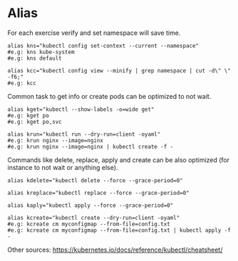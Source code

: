 
# Alias

For each exercise verify and set namespace will save time.
```
alias kns="kubectl config set-context --current --namespace"
#e.g: kns kube-system
#e.g: kns default

alias kcc="kubectl config view --minify | grep namespace | cut -d\" \" -f6;"
#e.g: kcc 
```

Common task to get info or create pods can be optimized to not wait.
```
alias kget="kubectl --show-labels -o=wide get" 
#e.g: kget po
#e.g: kget po,svc

alias krun="kubectl run --dry-run=client -oyaml"
#e.g: krun nginx --image=nginx
#e.g: krun nginx --image=nginx | kubectl create -f -
```

Commands like delete, replace, apply and create can be also optimized (for instance to not wait or anything else).
```
alias kdelete="kubectl delete --force --grace-period=0"

alias kreplace="kubectl replace --force --grace-period=0"

alias kaply="kubectl apply --force --grace-period=0"

alias kcreate="kubectl create --dry-run=client -oyaml"
#e.g: kcreate cm myconfigmap --from-file=config.txt
#e.g: kcreate cm myconfigmap --from-file=config.txt | kubectl apply -f -
```

Other sources: https://kubernetes.io/docs/reference/kubectl/cheatsheet/
